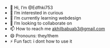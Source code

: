 - 👋 Hi, I’m @Edfhki753
- 👀 I’m interested in curious 
- 🌱 I’m currently learning webdesign
- 💞️ I’m looking to collaborate on 
- 📫 How to reach me akhilbabuab3@gmail.com
- 😄 Pronouns: they/them
- ⚡ Fun fact: i dont how to use it


<!---
Edfhki753/Edfhki753 is a ✨ special ✨ repository because its `README.md` (this file) appears on your GitHub profile.
You can click the Preview link to take a look at your changes.
--->
